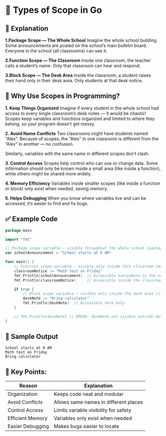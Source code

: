 # 🔄 Types of Scope in Go

## 📘 Explanation

**1.Package Scope — The Whole School**
Imagine the whole school building. Some announcements are posted on the school’s main bulletin board. Everyone in the school (all classrooms) can see it.

**2.Function Scope — The Classroom**
Inside one classroom, the teacher calls a student’s name. Only that classroom can hear and respond.

**3.Block Scope — The Desk Area**
Inside the classroom, a student raises their hand only in their desk area. Only students at that desk notice.

## 🧱 Why Use Scopes in Programming?

**1. Keep Things Organized**
Imagine if every student in the whole school had access to every single classroom’s desk notes — it would be chaotic!
Scopes keep variables and functions organized and limited to where they belong, so your program doesn’t get messy.

**2. Avoid Name Conflicts**
Two classrooms might have students named "Alex". Because of scopes, the “Alex” in one classroom is different from the “Alex” in another — no confusion.

Similarly, variables with the same name in different scopes don’t clash.

**3. Control Access**
Scopes help control who can use or change data. Some information should only be known inside a small area (like inside a function), while others might be shared more widely.

**4. Memory Efficiency**
Variables inside smaller scopes (like inside a function or block) only exist when needed, saving memory.

**5. Helps Debugging**
When you know where variables live and can be accessed, it’s easier to find and fix bugs.



## ✅ Example Code

```go
package main

import "fmt"

// Package scope variable — visible throughout the whole school (package)
var schoolAnnouncement = "School starts at 8 AM"

func main() {
    // Function scope variable — visible only inside this classroom (main function)
    classroomNotice := "Math test on Friday"
    fmt.Println(schoolAnnouncement)  // Accessible everywhere in the school
    fmt.Println(classroomNotice)     // Accessible inside the classroom

    if true {
        // Block scope variable — visible only inside the desk area (if block)
        deskNote := "Bring calculator"
        fmt.Println(deskNote)  // Accessible here only
    }

    // fmt.Println(deskNote) // ERROR: deskNote not visible outside desk area
}

```

## 🧪 Sample Output

```
School starts at 8 AM
Math test on Friday
Bring calculator

```

## 🧩 Key Points:

| Reason           | Explanation                           |
| ---------------- | ------------------------------------- |
| Organization     | Keeps code neat and modular           |
| Avoid Conflicts  | Allows same names in different places |
| Control Access   | Limits variable visibility for safety |
| Efficient Memory | Variables only exist when needed      |
| Easier Debugging | Makes bugs easier to locate           |


